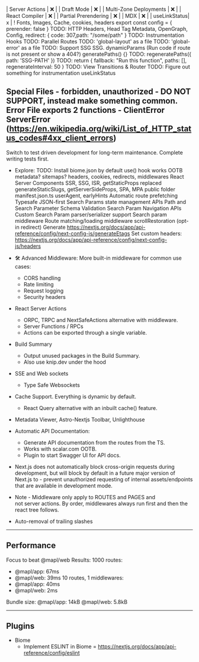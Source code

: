 
<Link prefetch="true | false | "smart"" preventScrollReset replace
  to={{
    pathname: "/some/path",
    search: "?query=string",
    hash: "#hash",
  }}
  href=""
/>

| Server Actions | ❌ |
| Draft Mode | ❌ |
| Multi-Zone Deployments | ❌ |
| React Compiler | ❌ |
| Partial Prerendering | ❌ |
| MDX | ❌ |
| useLinkStatus| x |
! Fonts, Images, Cache, cookies, headers
export const config = { prerender: false }
TODO: HTTP Headers, Head Tag Metadata, OpenGraph, Config, redirect: { code: 307,path: "/some/path" }
TODO: Instrumentation Hooks
TODO: Parallel Routes
TODO: 'global-layout' as a file
TODO: 'global-error' as a file
TODO: Support SSG
SSG. dynamicParams (Run code if route is not present or show a 404?)
generatePaths() {}
TODO: regeneratePaths({ path: 'SSG-PATH' })
TODO: return { fallback: "Run this function", paths: [], regenerateInterval: 50  }
TODO: View Transitions & Router
TODO: Figure out something for instrumentation
useLinkStatus


Special Files - forbidden, unauthorized - DO NOT SUPPORT, instead make something common.
Error File exports 2 functions - ClientError ServerError (https://en.wikipedia.org/wiki/List_of_HTTP_status_codes#4xx_client_errors)
---


Switch to test driven development for long-term maintenance.
Complete writing tests first.

* Explore:
TODO: Install biome.json by default
use() hook works OOTB
metadata? sitemaps?
headers, cookies, redirects, middlewares
React Server Components
SSR, SSG, ISR, getStaticProps replaced generateStaticSlugs, getServerSideProps, SPA, MPA
public folder
manifest.json.ts
userAgent, earlyHints
Automatic route prefetching
Typesafe JSON-first Search Params state management APIs
Path and Search Parameter Schema Validation
Search Param Navigation APIs
Custom Search Param parser/serializer support
Search param middleware
Route matching/loading middleware
scrollRestoration (opt-in redirect)
Generate https://nextjs.org/docs/app/api-reference/config/next-config-js/generateEtags
Set custom headers: https://nextjs.org/docs/app/api-reference/config/next-config-js/headers

- 🛠️ Advanced Middleware: More built-in middleware for common use cases:
    - CORS handling
    - Rate limiting
    - Request logging
    - Security headers
- React Server Actions
  - ORPC, TRPC and NextSafeActions alternative with middleware.
  - Server Functions / RPCs
  - Actions can be exported through a single variable.
- Build Summary
  - Output unused packages in the Build Summary.
  - Also use knip.dev under the hood
- SSE and Web sockets
  - Type Safe Websockets
- Cache Support. Everything is dynamic by default.
  - React Query alternative with an inbuilt cache() feature.
- Metadata Viewer, Astro-Nextjs Toolbar, Unlighthouse
- Automatic API Documentation:
    - Generate API documentation from the routes from the TS.
    - Works with scalar.com OOTB.
    - Plugin to start Swagger UI for API docs.

- Next.js does not automatically block cross-origin requests during development, but will block by default in a future major version of Next.js to - prevent unauthorized requesting of internal assets/endpoints that are available in development mode.
- Note - Middleware only apply to ROUTES and PAGES and not server actions. By order, middlewares always run first and then the react tree follows.
- Auto-removal of trailing slashes

---

## Performance

Focus to beat @mapl/web
Results:
1000 routes:
+ @mapl/app: 67ms
+ @mapl/web: 39ms
10 routes, 1 middlewares:
+ @mapl/app: 40ms
+ @mapl/web: 2ms

Bundle size:
@mapl/app: 14kB
@mapl/web: 5.8kB

---

## Plugins

- Biome
    - Implement ESLINT in Biome = https://nextjs.org/docs/app/api-reference/config/eslint

